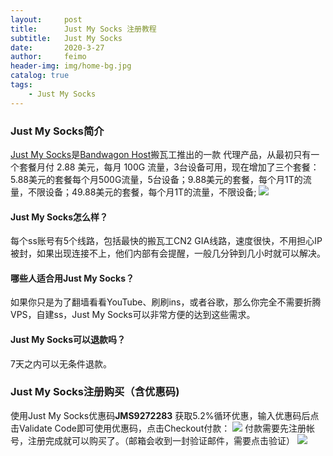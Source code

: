 ```yaml
---
layout:     post
title:      Just My Socks 注册教程
subtitle:   Just My Socks
date:       2020-3-27
author:     feimo
header-img: img/home-bg.jpg
catalog: true
tags:
    - Just My Socks
---
```

### Just My Socks简介
[Just My Socks](https://justmysocks2.net/members/aff.php?aff=11209)是[Bandwagon Host](https://bwh88.net/cart.php?gid=1)搬瓦工推出的一款  代理产品，从最初只有一个套餐月付 2.88 美元，每月 100G 流量，3台设备可用，现在增加了三个套餐：5.88美元的套餐每个月500G流量，5台设备；9.88美元的套餐，每个月1T的流量，不限设备；49.88美元的套餐，每个月1T的流量，不限设备;
![](https://www.feimoc.com/img/just_list.png)


#### Just My Socks怎么样？
每个ss账号有5个线路，包括最快的搬瓦工CN2 GIA线路，速度很快，不用担心IP被封，如果出现连接不上，他们内部有会提醒，一般几分钟到几小时就可以解决。

#### 哪些人适合用Just My Socks？
如果你只是为了翻墙看看YouTube、刷刷ins，或者谷歌，那么你完全不需要折腾VPS，自建ss，Just My Socks可以非常方便的达到这些需求。

#### Just My Socks可以退款吗？ 
7天之内可以无条件退款。

### Just My Socks注册购买（含优惠码)
使用Just My Socks优惠码**JMS9272283** 获取5.2%循环优惠，输入优惠码后点击Validate Code即可使用优惠码，点击Checkout付款：
![](https://www.feimoc.com/img/just_buy.png)
付款需要先注册帐号，注册完成就可以购买了。（邮箱会收到一封验证邮件，需要点击验证）
![](https://www.feimoc.com/img/sign_in.png)     

